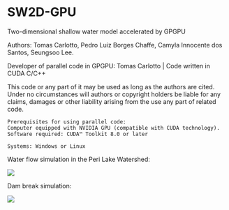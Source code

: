 # SW2D-GPU 
Two-dimensional shallow water model accelerated by GPGPU

Authors: Tomas Carlotto, Pedro Luiz Borges Chaffe, Camyla Innocente dos Santos, Seungsoo Lee.

Developer of parallel code in GPGPU: Tomas Carlotto          | Code written in CUDA C/C++

This code or any part of it may be used as long as the authors are cited.
Under no circumstances will authors or copyright holders be liable for any claims,
damages or other liability arising from the use any part of related code.


    Prerequisites for using parallel code:
    Computer equipped with NVIDIA GPU (compatible with CUDA technology).
    Software required: CUDA™ Toolkit 8.0 or later 
                  
    Systems: Windows or Linux
         

Water flow simulation in the Peri Lake Watershed:

![](Peri_Lake_watershed.gif) 

Dam break simulation:

![](dam_break.gif)
